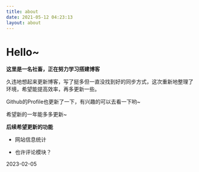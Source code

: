 ```yaml
---
title: about
date: 2021-05-12 04:23:13
layout: about
---
```

# Hello~
**这里是一名社畜，正在努力学习搭建博客**

久违地想起来更新博客，写了挺多但一直没找到好的同步方式，这次重新地整理了环境，希望能提高效率，再多更新一些。

Github的Profile也更新了一下，有兴趣的可以去看一下哟~

希望新的一年能多多更新~

**后续希望更新的功能**

- 网站信息统计

- 也许评论模块？


2023-02-05